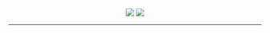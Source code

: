
<br>
<p align="center">
  <img src="https://readme-typing-svg.herokuapp.com?font=Yeseva+One&duration=5000&pause=100&color=000000&size=25&center=true&vCenter=true&width=600&height=100&lines=D+i+o+r;J+a+n;"></a>
  <img src="https://readme-typing-svg.herokuapp.com?font=Yeseva+One&duration6000&pause=100&color=000000&size=17&center=true&vCenter=true&width=600&height=100&lines=でぃおーる;じゃな"></a>
</p>

___
